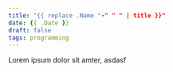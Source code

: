 ```yaml
---
title: "{{ replace .Name "-" " " | title }}"
date: {{ .Date }}
draft: false
tags: programming
---
```


Lorem ipsum dolor sit amter, asdasf

<!--more-->

